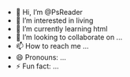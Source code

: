 - 👋 Hi, I’m @PsReader
- 👀 I’m interested in living
- 🌱 I’m currently learning html
- 💞️ I’m looking to collaborate on ...
- 📫 How to reach me ...
- 😄 Pronouns: ...
- ⚡ Fun fact: ...

<!---
PsReader/PsReader is a ✨ special ✨ repository because its `README.md` (this file) appears on your GitHub profile.
You can click the Preview link to take a look at your changes.
--->
